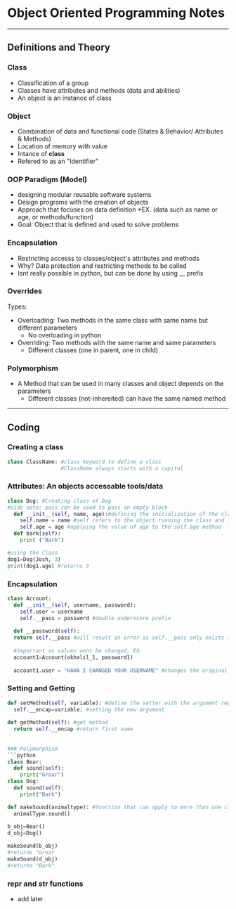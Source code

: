 # Object Oriented Programming Notes 
---
##  Definitions and Theory 
### Class
* Classification of a group 
* Classes have attributes and methods (data and abilities)
* An object is an instance of class 

### Object 
* Combination of data and functional code (States & Behavior/ Attributes & Methods)
* Location of memory with value 
* Intance of **class**
* Refered to as an "Identifier" 

### OOP Paradigm (Model)
* designing modular reusable software systems 
* Design programs with the creation of objects 
* Approach that focuses on data definition 
  *EX. (data such as name or age, or methods/function)
* Goal: Object that is defined and used to solve problems 

### Encapsulation 
* Restricting accesss to classes/object's attributes and methods 
* Why? Data protection and restricting methods to be called 
* Isnt really possible in python, but can be done by using __ prefix 

### Overrides 
Types:
* Overloading: Two methods in the same class with same name but different parameters 
  * No overloading in python 
* Overriding: Two methods with the same name and same parameters 
  * Different classes (one in parent, one in child) 
  
### Polymorphism
* A Method that can be used in many classes and object depends on the parameters
  * Different classes (not-inhereited) can have the same named method 

--- 
## Coding 
### Creating a class 

```python
class ClassName: #class keyword to define a class 
                 #ClassName always starts with a capital 
```

### Attributes: An objects accessable tools/data 
```python
class Dog: #Creating class of Dog 
#side note: pass can be used to pass an empty block 
  def __init__(self, name, age):#defining the initialization of the class & setting required arguments 
    self.name = name #self refers to the object running the class and is a local value 
    self.age = age #applying the value of age to the self.age method  
  def bark(self):
    print ("Bark")

#using the Class 
dog1=Dog(Josh, 3) 
print(dog1.age) #returns 3 
```

### Encapsulation
```python
class Account:
  def __init__(self, username, password):
    self.user = username 
    self.__pass = password #double underscore prefix 
    
  def __password(self):
  return self.__pass #will result in error as self.__pass only exists in __init__ 
  
  #important as values wont be changed, EX.
  account1=Account(okhalil_1, password1)
  
  account1.user = "HAHA I CHANGED YOUR USERNAME" #changes the original value which could ruin code
```

### Setting and Getting 
```python
def setMethod(self, variable): #define the setter with the argument replacemnt 
  self.__encap=variable: #setting the new argument 
  
def getMethod(self): #get method 
  return self.__encap #return first name 
 
 
### Polymorphism 
```python
class Bear:
  def sound(self):
    print("Groar")
class Dog:  
  def sound(self):
    print("Bark")

def makeSound(animaltype): #function that can apply to more than one class 
  animalType.sound()
  
b_obj=Bear()
d_obj=Dog()

makeSound(b_obj)
#returns "Groar 
makeSound(d_obj) 
#returns "Bark"
```

### __repr__ and __str__ functions 
- add later 
